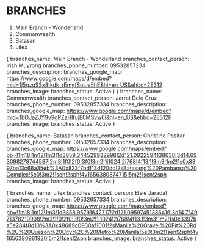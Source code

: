 # BRANCHES

1. Main Branch - Wonderland
2. Commonwealth
3. Batasan
4. Litex

{
    branches_name: Main Branch - Wonderland
    branches_contact_person: Irish Muyrong
    branches_phone_number: 09532857234
    branches_description: 
    branches_google_map: https://www.google.com/maps/d/embed?mid=1j5qzqSSx8tkdk_rEmyfSoLle5hE&hl=en_US&ehbc=2E312
    branches_image:
    branches_status: Active
}
{
    branches_name: Commonwealth
    branches_contact_person: Jarret Dele Cruz
    branches_phone_number: 09532857334
    branches_description: 
    branches_google_map: https://www.google.com/maps/d/embed?mid=1bOJaZJY9v9gPZaHIfujE0MSvw6I&hl=en_US&ehbc=2E312F
    branches_image: 
    branches_status: Active
}

{
    branches_name: Batasan
    branches_contact_person: Christine Positar
    branches_phone_number: 09532657334
    branches_description: 
    branches_google_map: https://www.google.com/maps/embed?pb=!1m18!1m12!1m3!1d3859.344529932998!2d121.0922594138638!3d14.693098278744587!2m3!1f0!2f0!3f0!3m2!1i1024!2i768!4f13.1!3m3!1m2!1s0x3397ba13c66a35eb%3A0x823f7bdf13d120dd!2sBatasang%20Pambansa%20Complex!5e0!3m2!1sen!2sph!4v1656380874715!5m2!1sen!2sph
    branches_image: 
    branches_status: Active
}

{
    branches_name: Litex
    branches_contact_person: Elsie Jaradal
    branches_phone_number: 09532657334
    branches_description: 
    branches_google_map: https://www.google.com/maps/embed?pb=!1m18!1m12!1m3!1d3858.95791642717!2d121.09597451386416!3d14.714971378210908!2m3!1f0!2f0!3f0!3m2!1i1024!2i768!4f13.1!3m3!1m2!1s0x3397ba5e284f8d13%3A0x48689c0930af1001!2sManila%20Gravel%20Pit%20Rd%2C%20Quezon%20City%2C%20Metro%20Manila!5e0!3m2!1sen!2sph!4v1656380961920!5m2!1sen!2sph
    branches_image: 
    branches_status: Active
}

